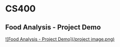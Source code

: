 # CS400

## Food Analysis - Project Demo

[![Food Analysis - Project Demo](/project image.png)](https://www.youtube.com/watch?v=ELissurlKzw)
